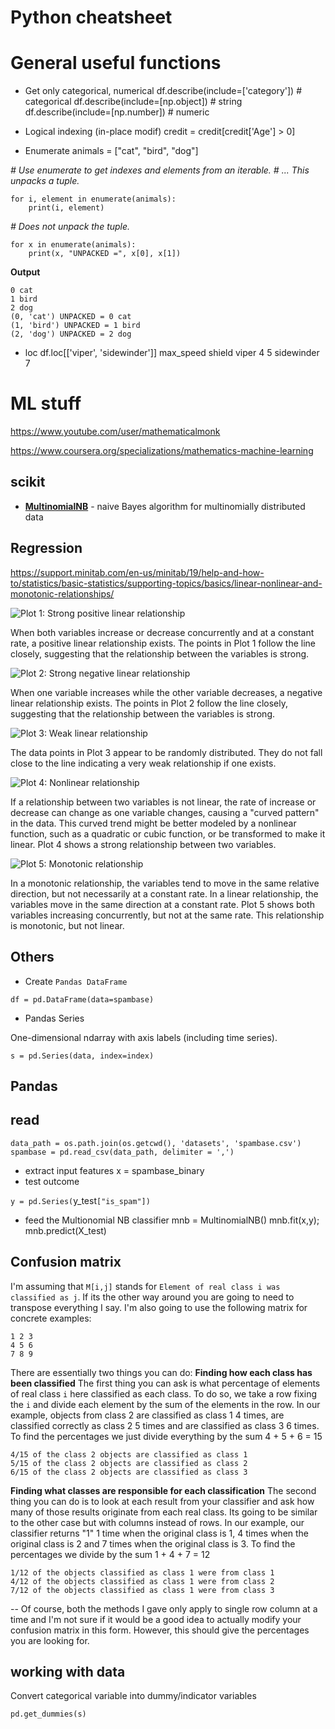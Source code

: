 # Python cheatsheet

# General useful functions


- Get only categorical, numerical 
    df.describe(include=['category']) # categorical 
    df.describe(include=[np.object]) # string
    df.describe(include=[np.number]) # numeric


- Logical indexing (in-place modif)
    credit = credit[credit['Age'] > 0]


- Enumerate
    animals = ["cat", "bird", "dog"]

*# Use enumerate to get indexes and elements from an iterable.*
*# ... This unpacks a tuple.*

    for i, element in enumerate(animals):
        print(i, element)

*# Does not unpack the tuple.*

    for x in enumerate(animals):
        print(x, "UNPACKED =", x[0], x[1])

**Output**

    0 cat
    1 bird
    2 dog
    (0, 'cat') UNPACKED = 0 cat
    (1, 'bird') UNPACKED = 1 bird
    (2, 'dog') UNPACKED = 2 dog


- loc
    df.loc[['viper', 'sidewinder']]
                max_speed  shield
    viper               4       5
    sidewinder          7       
# ML stuff
https://www.youtube.com/user/mathematicalmonk

https://www.coursera.org/specializations/mathematics-machine-learning

## scikit
- [**MultinomialNB**](https://scikit-learn.org/0.19/modules/generated/sklearn.naive_bayes.MultinomialNB.html#sklearn.naive_bayes.MultinomialNB) - naive Bayes algorithm for multinomially distributed data
## Regression

https://support.minitab.com/en-us/minitab/19/help-and-how-to/statistics/basic-statistics/supporting-topics/basics/linear-nonlinear-and-monotonic-relationships/

![Plot 1: Strong positive linear relationship](https://support.minitab.com/en-us/minitab/19/media/generated-content/images/scatterplot_linear_relationship.png)


When both variables increase or decrease concurrently and at a constant rate, a positive linear relationship exists. The points in Plot 1 follow the line closely, suggesting that the relationship between the variables is strong. 

![Plot 2: Strong negative linear relationship](https://support.minitab.com/en-us/minitab/19/media/generated-content/images/scatterplot_strong_negative_linear_relationship.png)


When one variable increases while the other variable decreases, a negative linear relationship exists. The points in Plot 2 follow the line closely, suggesting that the relationship between the variables is strong. 

![Plot 3: Weak linear relationship](https://support.minitab.com/en-us/minitab/19/media/generated-content/images/scatterplot_weak_linear_relationship.png)


The data points in Plot 3 appear to be randomly distributed. They do not fall close to the line indicating a very weak relationship if one exists. 

![Plot 4: Nonlinear relationship](https://support.minitab.com/en-us/minitab/19/media/generated-content/images/scatterplot_quadratic_model.png)


If a relationship between two variables is not linear, the rate of increase or decrease can change as one variable changes, causing a "curved pattern" in the data. This curved trend might be better modeled by a nonlinear function, such as a quadratic or cubic function, or be transformed to make it linear. Plot 4 shows a strong relationship between two variables.

![Plot 5: Monotonic relationship](https://support.minitab.com/en-us/minitab/19/media/generated-content/images/scatterplot_cubic_relationship.png)


In a monotonic relationship, the variables tend to move in the same relative direction, but not necessarily at a constant rate. In a linear relationship, the variables move in the same direction at a constant rate. Plot 5 shows both variables increasing concurrently, but not at the same rate. This relationship is monotonic, but not linear. 

## Others
- Create `Pandas DataFrame` 

`df = pd.DataFrame(data=spambase)`

- Pandas Series

One-dimensional ndarray with axis labels (including time series).

    s = pd.Series(data, index=index)


## Pandas
## read 
    data_path = os.path.join(os.getcwd(), 'datasets', 'spambase.csv')
    spambase = pd.read_csv(data_path, delimiter = ',')
- extract input features
    x = spambase_binary
- test outcome

`y = pd.Series(`y_test`["is_spam"])`

- feed the Multionomial NB classifier
    mnb = MultinomialNB()
    mnb.fit(x,y);
    mnb.predict(X_test)
## Confusion matrix

I'm assuming that `M[i,j]` stands for `Element of real class i was classified as j`. If its the other way around you are going to need to transpose everything I say. I'm also going to use the following matrix for concrete examples:

    1 2 3
    4 5 6
    7 8 9

There are essentially two things you can do:
**Finding how each class has been classified**
The first thing you can ask is what percentage of elements of real class `i` here classified as each class. To do so, we take a row fixing the `i` and divide each element by the sum of the elements in the row. In our example, objects from class 2 are classified as class 1 4 times, are classified correctly as class 2 5 times and are classified as class 3 6 times. To find the percentages we just divide everything by the sum 4 + 5 + 6 = 15

    4/15 of the class 2 objects are classified as class 1
    5/15 of the class 2 objects are classified as class 2
    6/15 of the class 2 objects are classified as class 3

**Finding what classes are responsible for each classification**
The second thing you can do is to look at each result from your classifier and ask how many of those results originate from each real class. Its going to be similar to the other case but with columns instead of rows. In our example, our classifier returns "1" 1 time when the original class is 1, 4 times when the original class is 2 and 7 times when the original class is 3. To find the percentages we divide by the sum 1 + 4 + 7 = 12

    1/12 of the objects classified as class 1 were from class 1
    4/12 of the objects classified as class 1 were from class 2
    7/12 of the objects classified as class 1 were from class 3

--
Of course, both the methods I gave only apply to single row column at a time and I'm not sure if it would be a good idea to actually modify your confusion matrix in this form. However, this should give the percentages you are looking for.


## working with data

Convert categorical variable into dummy/indicator variables 

    pd.get_dummies(s)

